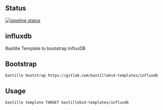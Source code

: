 ## Status
[![pipeline status](https://gitlab.com/bastillebsd-templates/influxdb/badges/master/pipeline.svg)](https://gitlab.com/bastillebsd-templates/influxdb/commits/master)

## influxdb
Bastille Template to bootstrap InfluxDB

## Bootstrap
```shell
bastille bootstrap https://gitlab.com/bastillebsd-templates/influxdb
```

## Usage
```shell
bastille template TARGET bastillebsd-templates/influxdb
```
